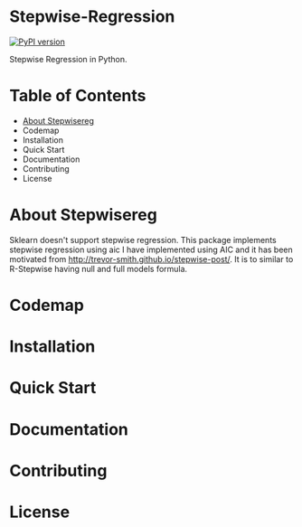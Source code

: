 # Stepwise-Regression


[![PyPI version](https://badge.fury.io/py/stepwisereg.svg)](https://badge.fury.io/py/stepwisereg)

Stepwise Regression in Python.

# Table of Contents

* [About Stepwisereg](https://github.com/avinashbarnwal/stepwisereg/blob/master/README.md#about-stepwisereg)
* Codemap
* Installation
* Quick Start
* Documentation
* Contributing
* License

# About Stepwisereg

Sklearn doesn't support stepwise regression. This package implements stepwise regression using aic I have implemented using AIC and it has been motivated from http://trevor-smith.github.io/stepwise-post/. It is to similar to R-Stepwise having null and full models formula.

# Codemap

# Installation

# Quick Start

# Documentation

# Contributing

# License


